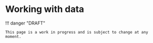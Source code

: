 # Working with data

!!! danger "DRAFT"

    This page is a work in progress and is subject to change at any moment.
